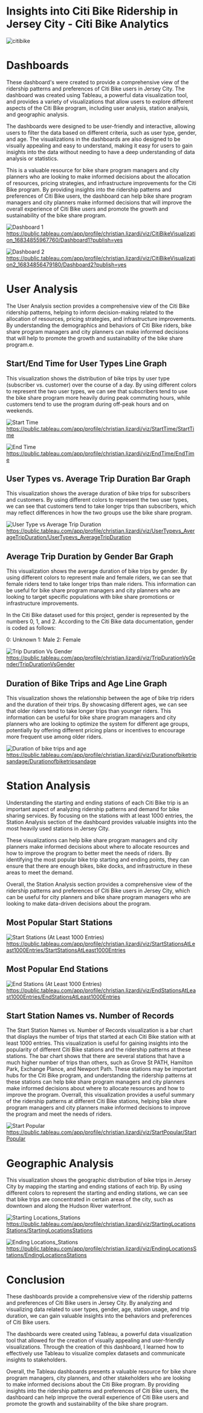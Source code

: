 # Insights into Citi Bike Ridership in Jersey City - Citi Bike Analytics

![citibike](https://user-images.githubusercontent.com/52866379/236699372-a33ddf2e-9697-46fa-b67b-33f75cbe8f5d.png)

# Dashboards
These dashboard's were created to provide a comprehensive view of the ridership patterns and preferences of Citi Bike users in Jersey City. The dashboard was created using Tableau, a powerful data visualization tool, and provides a variety of visualizations that allow users to explore different aspects of the Citi Bike program, including user analysis, station analysis, and geographic analysis. 

The dashboards were designed to be user-friendly and interactive, allowing users to filter the data based on different criteria, such as user type, gender, and age. The visualizations in the dashboards are also designed to be visually appealing and easy to understand, making it easy for users to gain insights into the data without needing to have a deep understanding of data analysis or statistics.

This is a valuable resource for bike share program managers and city planners who are looking to make informed decisions about the allocation of resources, pricing strategies, and infrastructure improvements for the Citi Bike program. By providing insights into the ridership patterns and preferences of Citi Bike users, the dashboard can help bike share program managers and city planners make informed decisions that will improve the overall experience of Citi Bike users and promote the growth and sustainability of the bike share program.

![Dashboard 1](https://user-images.githubusercontent.com/52866379/236699374-8d0b3019-5f3d-412e-958a-2fd89f835fce.png)
https://public.tableau.com/app/profile/christian.lizardi/viz/CitiBikeVisualization_16834855967760/Dashboard1?publish=yes

![Dashboard 2](https://user-images.githubusercontent.com/52866379/236699375-2171bb6e-f555-4f04-975a-ea7222ceed7f.png)
https://public.tableau.com/app/profile/christian.lizardi/viz/CitiBikeVisualization2_16834856479180/Dashboard2?publish=yes

# User Analysis
The User Analysis section provides a comprehensive view of the Citi Bike ridership patterns, helping to inform decision-making related to the allocation of resources, pricing strategies, and infrastructure improvements. By understanding the demographics and behaviors of Citi Bike riders, bike share program managers and city planners can make informed decisions that will help to promote the growth and sustainability of the bike share program.e. 

## Start/End Time for User Types Line Graph
This visualization shows the distribution of bike trips by user type (subscriber vs. customer) over the course of a day. By using different colors to represent the two user types, we can see that subscribers tend to use the bike share program more heavily during peak commuting hours, while customers tend to use the program during off-peak hours and on weekends.

![Start Time](https://user-images.githubusercontent.com/52866379/236699383-44994d9b-61cb-4785-b757-379e970e5806.png)
https://public.tableau.com/app/profile/christian.lizardi/viz/StartTime/StartTime

![End Time](https://user-images.githubusercontent.com/52866379/236699378-b06b04d2-f4b8-4a04-afff-dc96ede29c40.png)
https://public.tableau.com/app/profile/christian.lizardi/viz/EndTime/EndTime

## User Types vs. Average Trip Duration Bar Graph
This visualization shows the average duration of bike trips for subscribers and customers. By using different colors to represent the two user types, we can see that customers tend to take longer trips than subscribers, which may reflect differences in how the two groups use the bike share program.

![User Type vs  Average Trip Duration](https://user-images.githubusercontent.com/52866379/236699387-8f6020af-d0f5-478a-b56c-ccf6d46465b2.png)
https://public.tableau.com/app/profile/christian.lizardi/viz/UserTypevs_AverageTripDuration/UserTypevs_AverageTripDuration

## Average Trip Duration by Gender Bar Graph
This visualization shows the average duration of bike trips by gender. By using different colors to represent male and female riders, we can see that female riders tend to take longer trips than male riders. This information can be useful for bike share program managers and city planners who are looking to target specific populations with bike share promotions or infrastructure improvements. 

In the Citi Bike dataset used for this project, gender is represented by the numbers 0, 1, and 2. According to the Citi Bike data documentation, gender is coded as follows:

0: Unknown
1: Male
2: Female

![Trip Duration Vs Gender](https://user-images.githubusercontent.com/52866379/236699386-1504c105-7c17-4c33-9477-6884b79475f6.png)
https://public.tableau.com/app/profile/christian.lizardi/viz/TripDurationVsGender/TripDurationVsGender

## Duration of Bike Trips and Age Line Graph
This visualization shows the relationship between the age of bike trip riders and the duration of their trips. By showcasing different ages, we can see that older riders tend to take longer trips than younger riders. This information can be useful for bike share program managers and city planners who are looking to optimize the system for different age groups, potentially by offering different pricing plans or incentives to encourage more frequent use among older riders.

![Duration of bike trips and age](https://user-images.githubusercontent.com/52866379/236699376-10b22a79-45d0-4fb4-ba5a-3ddbf4497b43.png)
https://public.tableau.com/app/profile/christian.lizardi/viz/Durationofbiketripsandage/Durationofbiketripsandage

# Station Analysis

Understanding the starting and ending stations of each Citi Bike trip is an important aspect of analyzing ridership patterns and demand for bike sharing services. By focusing on the stations with at least 1000 entries, the Station Analysis section of the dashboard provides valuable insights into the most heavily used stations in Jersey City.

These visualizations can help bike share program managers and city planners make informed decisions about where to allocate resources and how to improve the program to better meet the needs of riders. By identifying the most popular bike trip starting and ending points, they can ensure that there are enough bikes, bike docks, and infrastructure in these areas to meet the demand.

Overall, the Station Analysis section provides a comprehensive view of the ridership patterns and preferences of Citi Bike users in Jersey City, which can be useful for city planners and bike share program managers who are looking to make data-driven decisions about the program.

## Most Popular Start Stations

![Start Stations (At Least 1000 Entries)](https://user-images.githubusercontent.com/52866379/236699381-9cfa69c7-131c-44a0-a578-1ef47d3f03ad.png)
https://public.tableau.com/app/profile/christian.lizardi/viz/StartStationsAtLeast1000Entries/StartStationsAtLeast1000Entries

## Most Popular End Stations

![End Stations (At Least 1000 Entries)](https://user-images.githubusercontent.com/52866379/236699377-9bc84779-609c-4e87-9397-3a786b3317d3.png)
https://public.tableau.com/app/profile/christian.lizardi/viz/EndStationsAtLeast1000Entries/EndStationsAtLeast1000Entries

## Start Station Names vs. Number of Records

The Start Station Names vs. Number of Records visualization is a bar chart that displays the number of trips that started at each Citi Bike station with at least 1000 entries. This visualization is useful for gaining insights into the popularity of different Citi Bike stations and the ridership patterns at these stations. The bar chart shows that there are several stations that have a much higher number of trips than others, such as Grove St PATH, Hamilton Park, Exchange Plance, and Newport Path. These stations may be important hubs for the Citi Bike program, and understanding the ridership patterns at these stations can help bike share program managers and city planners make informed decisions about where to allocate resources and how to improve the program. Overrall, this visualization provides a useful summary of the ridership patterns at different Citi Bike stations, helping bike share program managers and city planners make informed decisions to improve the program and meet the needs of riders.

![Start Popular](https://user-images.githubusercontent.com/52866379/236699380-e570aec8-ad93-47e6-9a00-3066f8edd10b.png)
https://public.tableau.com/app/profile/christian.lizardi/viz/StartPopular/StartPopular

# Geographic Analysis

This visualization shows the geographic distribution of bike trips in Jersey City by mapping the starting and ending stations of each trip. By using different colors to represent the starting and ending stations, we can see that bike trips are concentrated in certain areas of the city, such as downtown and along the Hudson River waterfront.

![Starting Locations_Stations](https://user-images.githubusercontent.com/52866379/236699385-10fb8e25-a94e-47a2-9af1-a4a82aeb3a3e.png)
https://public.tableau.com/app/profile/christian.lizardi/viz/StartingLocationsStations/StartingLocationsStations

![Ending Locations_Stations](https://user-images.githubusercontent.com/52866379/236699379-7e9c020b-c135-47a6-be7c-c3c1a802ee90.png)
https://public.tableau.com/app/profile/christian.lizardi/viz/EndingLocationsStations/EndingLocationsStations

# Conclusion
These dashboards provide a comprehensive view of the ridership patterns and preferences of Citi Bike users in Jersey City. By analyzing and visualizing data related to user types, gender, age, station usage, and trip duration, we can gain valuable insights into the behaviors and preferences of Citi Bike users.

The dashboards were created using Tableau, a powerful data visualization tool that allowed for the creation of visually appealing and user-friendly visualizations. Through the creation of this dashboard, I learned how to effectively use Tableau to visualize complex datasets and communicate insights to stakeholders.

Overall, the Tableau dashboards presents a valuable resource for bike share program managers, city planners, and other stakeholders who are looking to make informed decisions about the Citi Bike program. By providing insights into the ridership patterns and preferences of Citi Bike users, the dashboard can help improve the overall experience of Citi Bike users and promote the growth and sustainability of the bike share program.

